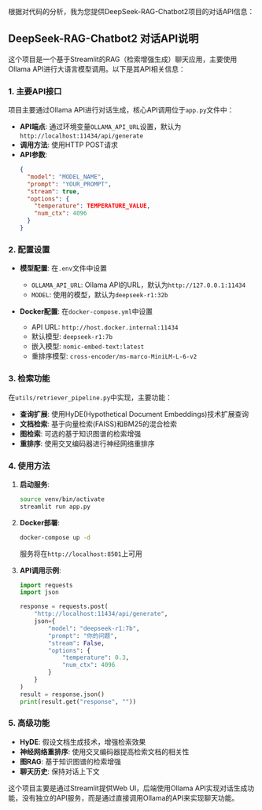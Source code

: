 根据对代码的分析，我为您提供DeepSeek-RAG-Chatbot2项目的对话API信息：

## DeepSeek-RAG-Chatbot2 对话API说明

这个项目是一个基于Streamlit的RAG（检索增强生成）聊天应用，主要使用Ollama API进行大语言模型调用。以下是其API相关信息：

### 1. 主要API接口

项目主要通过Ollama API进行对话生成，核心API调用位于`app.py`文件中：

- **API端点**: 通过环境变量`OLLAMA_API_URL`设置，默认为`http://localhost:11434/api/generate`
- **调用方法**: 使用HTTP POST请求
- **API参数**:
  ```json
  {
    "model": "MODEL_NAME",
    "prompt": "YOUR_PROMPT",
    "stream": true,
    "options": {
      "temperature": TEMPERATURE_VALUE,
      "num_ctx": 4096
    }
  }
  ```

### 2. 配置设置

- **模型配置**: 在`.env`文件中设置
  - `OLLAMA_API_URL`: Ollama API的URL，默认为`http://127.0.0.1:11434`
  - `MODEL`: 使用的模型，默认为`deepseek-r1:32b`

- **Docker配置**: 在`docker-compose.yml`中设置
  - API URL: `http://host.docker.internal:11434`
  - 默认模型: `deepseek-r1:7b`
  - 嵌入模型: `nomic-embed-text:latest`
  - 重排序模型: `cross-encoder/ms-marco-MiniLM-L-6-v2`

### 3. 检索功能

在`utils/retriever_pipeline.py`中实现，主要功能：

- **查询扩展**: 使用HyDE(Hypothetical Document Embeddings)技术扩展查询
- **文档检索**: 基于向量检索(FAISS)和BM25的混合检索
- **图检索**: 可选的基于知识图谱的检索增强
- **重排序**: 使用交叉编码器进行神经网络重排序

### 4. 使用方法

1. **启动服务**:
   ```bash
   source venv/bin/activate
   streamlit run app.py
   ```

2. **Docker部署**:
   ```bash
   docker-compose up -d
   ```
   服务将在`http://localhost:8501`上可用

3. **API调用示例**:
   ```python
   import requests
   import json

   response = requests.post(
       "http://localhost:11434/api/generate",
       json={
           "model": "deepseek-r1:7b",
           "prompt": "你的问题",
           "stream": False,
           "options": {
               "temperature": 0.3,
               "num_ctx": 4096
           }
       }
   )
   result = response.json()
   print(result.get("response", ""))
   ```

### 5. 高级功能

- **HyDE**: 假设文档生成技术，增强检索效果
- **神经网络重排序**: 使用交叉编码器提高检索文档的相关性
- **图RAG**: 基于知识图谱的检索增强
- **聊天历史**: 保持对话上下文

这个项目主要是通过Streamlit提供Web UI，后端使用Ollama API实现对话生成功能，没有独立的API服务，而是通过直接调用Ollama的API来实现聊天功能。
